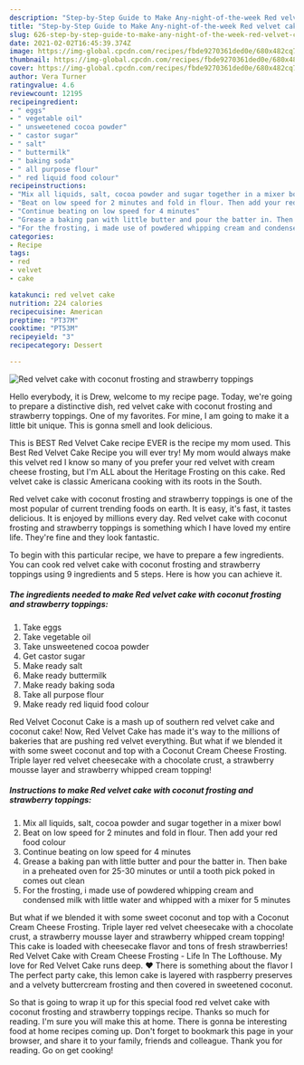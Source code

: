 ```yaml
---
description: "Step-by-Step Guide to Make Any-night-of-the-week Red velvet cake with coconut frosting and strawberry toppings"
title: "Step-by-Step Guide to Make Any-night-of-the-week Red velvet cake with coconut frosting and strawberry toppings"
slug: 626-step-by-step-guide-to-make-any-night-of-the-week-red-velvet-cake-with-coconut-frosting-and-strawberry-toppings
date: 2021-02-02T16:45:39.374Z
image: https://img-global.cpcdn.com/recipes/fbde9270361ded0e/680x482cq70/red-velvet-cake-with-coconut-frosting-and-strawberry-toppings-recipe-main-photo.jpg
thumbnail: https://img-global.cpcdn.com/recipes/fbde9270361ded0e/680x482cq70/red-velvet-cake-with-coconut-frosting-and-strawberry-toppings-recipe-main-photo.jpg
cover: https://img-global.cpcdn.com/recipes/fbde9270361ded0e/680x482cq70/red-velvet-cake-with-coconut-frosting-and-strawberry-toppings-recipe-main-photo.jpg
author: Vera Turner
ratingvalue: 4.6
reviewcount: 12195
recipeingredient:
- " eggs"
- " vegetable oil"
- " unsweetened cocoa powder"
- " castor sugar"
- " salt"
- " buttermilk"
- " baking soda"
- " all purpose flour"
- " red liquid food colour"
recipeinstructions:
- "Mix all liquids, salt, cocoa powder and sugar together in a mixer bowl"
- "Beat on low speed for 2 minutes and fold in flour. Then add your red food colour"
- "Continue beating on low speed for 4 minutes"
- "Grease a baking pan with little butter and pour the batter in. Then bake in a preheated oven for 25-30 minutes or until a tooth pick poked in comes out clean"
- "For the frosting, i made use of powdered whipping cream and condensed milk with little water and whipped with a mixer for 5 minutes"
categories:
- Recipe
tags:
- red
- velvet
- cake

katakunci: red velvet cake 
nutrition: 224 calories
recipecuisine: American
preptime: "PT37M"
cooktime: "PT53M"
recipeyield: "3"
recipecategory: Dessert

---
```



![Red velvet cake with coconut frosting and strawberry toppings](https://img-global.cpcdn.com/recipes/fbde9270361ded0e/680x482cq70/red-velvet-cake-with-coconut-frosting-and-strawberry-toppings-recipe-main-photo.jpg)

Hello everybody, it is Drew, welcome to my recipe page. Today, we're going to prepare a distinctive dish, red velvet cake with coconut frosting and strawberry toppings. One of my favorites. For mine, I am going to make it a little bit unique. This is gonna smell and look delicious.

This is BEST Red Velvet Cake recipe EVER is the recipe my mom used. This Best Red Velvet Cake Recipe you will ever try! My mom would always make this velvet red I know so many of you prefer your red velvet with cream cheese frosting, but I&#39;m ALL about the Heritage Frosting on this cake. Red velvet cake is classic Americana cooking with its roots in the South.

Red velvet cake with coconut frosting and strawberry toppings is one of the most popular of current trending foods on earth. It is easy, it's fast, it tastes delicious. It is enjoyed by millions every day. Red velvet cake with coconut frosting and strawberry toppings is something which I have loved my entire life. They're fine and they look fantastic.


To begin with this particular recipe, we have to prepare a few ingredients. You can cook red velvet cake with coconut frosting and strawberry toppings using 9 ingredients and 5 steps. Here is how you can achieve it.

<!--inarticleads1-->

##### The ingredients needed to make Red velvet cake with coconut frosting and strawberry toppings:

1. Take  eggs
1. Take  vegetable oil
1. Take  unsweetened cocoa powder
1. Get  castor sugar
1. Make ready  salt
1. Make ready  buttermilk
1. Make ready  baking soda
1. Take  all purpose flour
1. Make ready  red liquid food colour


Red Velvet Coconut Cake is a mash up of southern red velvet cake and coconut cake! Now, Red Velvet Cake has made it&#39;s way to the millions of bakeries that are pushing red velvet everything. But what if we blended it with some sweet coconut and top with a Coconut Cream Cheese Frosting. Triple layer red velvet cheesecake with a chocolate crust, a strawberry mousse layer and strawberry whipped cream topping! 

<!--inarticleads2-->

##### Instructions to make Red velvet cake with coconut frosting and strawberry toppings:

1. Mix all liquids, salt, cocoa powder and sugar together in a mixer bowl
1. Beat on low speed for 2 minutes and fold in flour. Then add your red food colour
1. Continue beating on low speed for 4 minutes
1. Grease a baking pan with little butter and pour the batter in. Then bake in a preheated oven for 25-30 minutes or until a tooth pick poked in comes out clean
1. For the frosting, i made use of powdered whipping cream and condensed milk with little water and whipped with a mixer for 5 minutes


But what if we blended it with some sweet coconut and top with a Coconut Cream Cheese Frosting. Triple layer red velvet cheesecake with a chocolate crust, a strawberry mousse layer and strawberry whipped cream topping! This cake is loaded with cheesecake flavor and tons of fresh strawberries! Red Velvet Cake with Cream Cheese Frosting - Life In The Lofthouse. My love for Red Velvet Cake runs deep. ♥ There is something about the flavor I The perfect party cake, this lemon cake is layered with raspberry preserves and a velvety buttercream frosting and then covered in sweetened coconut. 

So that is going to wrap it up for this special food red velvet cake with coconut frosting and strawberry toppings recipe. Thanks so much for reading. I'm sure you will make this at home. There is gonna be interesting food at home recipes coming up. Don't forget to bookmark this page in your browser, and share it to your family, friends and colleague. Thank you for reading. Go on get cooking!
